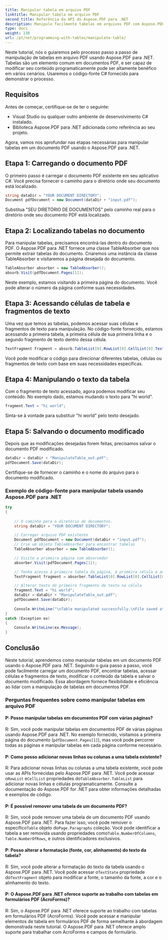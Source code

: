 ```yaml
---
title: Manipular tabela em arquivo PDF
linktitle: Manipular tabela em arquivo PDF
second_title: Referência da API do Aspose.PDF para .NET
description: Manipule facilmente tabelas em arquivos PDF com Aspose.PDF para .NET.
type: docs
weight: 130
url: /pt/net/programming-with-tables/manipulate-table/
---
```

Neste tutorial, nós o guiaremos pelo processo passo a passo de manipulação de tabelas em arquivo PDF usando Aspose.PDF para .NET. Tabelas são um elemento comum em documentos PDF, e ser capaz de modificar seu conteúdo programaticamente pode ser altamente benéfico em vários cenários. Usaremos o código-fonte C# fornecido para demonstrar o processo.

## Requisitos

Antes de começar, certifique-se de ter o seguinte:

- Visual Studio ou qualquer outro ambiente de desenvolvimento C# instalado.
- Biblioteca Aspose.PDF para .NET adicionada como referência ao seu projeto.

Agora, vamos nos aprofundar nas etapas necessárias para manipular tabelas em um documento PDF usando o Aspose.PDF para .NET.

## Etapa 1: Carregando o documento PDF

O primeiro passo é carregar o documento PDF existente em seu aplicativo C#. Você precisa fornecer o caminho para o diretório onde seu documento está localizado.

```csharp
string dataDir = "YOUR DOCUMENT DIRECTORY";
Document pdfDocument = new Document(dataDir + "input.pdf");
```

Substitua "SEU DIRETÓRIO DE DOCUMENTOS" pelo caminho real para o diretório onde seu documento PDF está localizado.

## Etapa 2: Localizando tabelas no documento

Para manipular tabelas, precisamos encontrá-las dentro do documento PDF. O Aspose.PDF para .NET fornece uma classe TableAbsorber que nos permite extrair tabelas do documento. Criaremos uma instância da classe TableAbsorber e visitaremos a página desejada do documento.

```csharp
TableAbsorber absorber = new TableAbsorber();
absorb.Visit(pdfDocument.Pages[1]);
```

Neste exemplo, estamos visitando a primeira página do documento. Você pode alterar o número da página conforme suas necessidades.

## Etapa 3: Acessando células de tabela e fragmentos de texto

Uma vez que temos as tabelas, podemos acessar suas células e fragmentos de texto para manipulação. No código-fonte fornecido, estamos acessando a primeira tabela, a primeira célula de sua primeira linha e o segundo fragmento de texto dentro dessa célula.

```csharp
TextFragment fragment = absorb.TableList[0].RowList[0].CellList[0].TextFragments[1];
```

Você pode modificar o código para direcionar diferentes tabelas, células ou fragmentos de texto com base em suas necessidades específicas.

## Etapa 4: Manipulando o texto da tabela

Com o fragmento de texto acessado, agora podemos modificar seu conteúdo. No exemplo dado, estamos mudando o texto para "hi world".

```csharp
fragment.Text = "hi world";
```

Sinta-se à vontade para substituir "hi world" pelo texto desejado.

## Etapa 5: Salvando o documento modificado

Depois que as modificações desejadas forem feitas, precisamos salvar o documento PDF modificado.

```csharp
dataDir = dataDir + "ManipulateTable_out.pdf";
pdfDocument.Save(dataDir);
```

Certifique-se de fornecer o caminho e o nome do arquivo para o documento modificado.


### Exemplo de código-fonte para manipular tabela usando Aspose.PDF para .NET

```csharp
try
{
	
	// O caminho para o diretório de documentos.
	string dataDir = "YOUR DOCUMENT DIRECTORY";

	// Carregar arquivo PDF existente
	Document pdfDocument = new Document(dataDir + "input.pdf");
	// Crie um objeto TableAbsorber para encontrar tabelas
	TableAbsorber absorber = new TableAbsorber();

	// Visite a primeira página com absorvedor
	absorber.Visit(pdfDocument.Pages[1]);

	// Tenha acesso à primeira tabela da página, à primeira célula e aos fragmentos de texto nela contidos
	TextFragment fragment = absorber.TableList[0].RowList[0].CellList[0].TextFragments[1];

	// Alterar texto do primeiro fragmento de texto na célula
	fragment.Text = "hi world";
	dataDir = dataDir + "ManipulateTable_out.pdf";
	pdfDocument.Save(dataDir);
	
	Console.WriteLine("\nTable manipulated successfully.\nFile saved at " + dataDir);
}
catch (Exception ex)
{
	Console.WriteLine(ex.Message);
}
```

## Conclusão

Neste tutorial, aprendemos como manipular tabelas em um documento PDF usando o Aspose.PDF para .NET. Seguindo o guia passo a passo, você pode facilmente carregar um documento PDF, encontrar tabelas, acessar células e fragmentos de texto, modificar o conteúdo da tabela e salvar o documento modificado. Essa abordagem fornece flexibilidade e eficiência ao lidar com a manipulação de tabelas em documentos PDF.

### Perguntas frequentes sobre como manipular tabelas em arquivo PDF

#### P: Posso manipular tabelas em documentos PDF com várias páginas?

R: Sim, você pode manipular tabelas em documentos PDF de várias páginas usando Aspose.PDF para .NET. No exemplo fornecido, visitamos a primeira página do documento (`pdfDocument.Pages[1]`), mas você pode percorrer todas as páginas e manipular tabelas em cada página conforme necessário.

#### P: Como posso adicionar novas linhas ou colunas a uma tabela existente?

 R: Para adicionar novas linhas ou colunas a uma tabela existente, você pode usar as APIs fornecidas pelo Aspose.PDF para .NET. Você pode acessar o`RowList` e`CellList` propriedades do`TableAbsorber.TableList` para adicionar novas linhas e células programaticamente. Consulte a documentação do Aspose.PDF for .NET para obter informações detalhadas e exemplos de código.

#### P: É possível remover uma tabela de um documento PDF?

 R: Sim, você pode remover uma tabela de um documento PDF usando Aspose.PDF para .NET. Para fazer isso, você pode remover o específico`Table` objeto do`Page.Paragraphs` coleção. Você pode identificar a tabela a ser removida usando propriedades como`Table.NumberOfColumns`, `Table.NumberOfRows`, e outros identificadores exclusivos.

#### P: Posso alterar a formatação (fonte, cor, alinhamento) do texto da tabela?

 R: Sim, você pode alterar a formatação do texto da tabela usando o Aspose.PDF para .NET. Você pode acessar o`TextState` propriedade do`TextFragment` objeto para modificar a fonte, o tamanho da fonte, a cor e o alinhamento do texto.

#### P: O Aspose.PDF para .NET oferece suporte ao trabalho com tabelas em formulários PDF (AcroForms)?

R: Sim, o Aspose.PDF para .NET oferece suporte ao trabalho com tabelas em formulários PDF (AcroForms). Você pode acessar e manipular elementos de tabela em formulários PDF de forma semelhante à abordagem demonstrada neste tutorial. O Aspose.PDF para .NET oferece amplo suporte para trabalhar com AcroForms e campos de formulário.